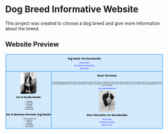 # Dog Breed Informative Website

This project was created to choose a dog breed and give more information about the breed.

## Website Preview

![Preview](/assets/preview.png)